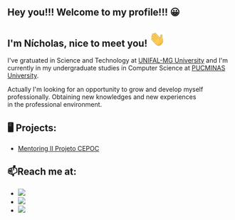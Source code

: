 ## Hey you!!! Welcome to my profile!!! :grinning:
## I'm Nícholas, nice to meet you! <img src="https://raw.githubusercontent.com/ABSphreak/ABSphreak/master/gifs/Hi.gif" width="35" height="35"/>

I've gratuated in Science and Technology at [UNIFAL-MG University](https://www.unifal-mg.edu.br/pocosdecaldas/) and I'm currently in my undergraduate studies in Computer Science at [PUCMINAS University](https://www.pucpcaldas.br/).

Actually I'm looking for an opportunity to grow and develop myself professionally. Obtaining new knowledges and new experiences  
in the professional environment.

## 🖥️ Projects:

* [Mentoring II Projeto CEPOC](https://github.com/nicholascfp/nicholascfp-Mentoring-II-Projeto-CEPOC-Linguagens)

## 📫Reach me at:
* [<img src = "https://img.shields.io/badge/facebook-%231877F2.svg?&style=for-the-badge&logo=facebook&logoColor=white">](https://www.facebook.com/nicholas.pereira.180/)
* [<img src = "https://img.shields.io/badge/instagram-%23E4405F.svg?&style=for-the-badge&logo=instagram&logoColor=white">](https://www.instagram.com/nicholascfp/)
* [<img src="https://img.shields.io/badge/linkedin-%230077B5.svg?&style=for-the-badge&logo=linkedin&logoColor=white" />](https://www.linkedin.com/in/nicholas-pereira-07080b13a/) 
